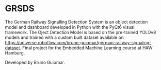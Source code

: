# GRSDS

The German Railway Signalling Detection System is an object detection model and dashboard developed in Python with the PyQt6 visual framework.
The Oject Detection Model is based on the pre-trained YOLOv8 models and trained with a custom built dataset available on https://universe.roboflow.com/bruno-guiomar/german-railway-signaling-dataset.
Final project for the Embedded Machine Learning course at HAW Hamburg.

Developed by Bruno Guiomar.
